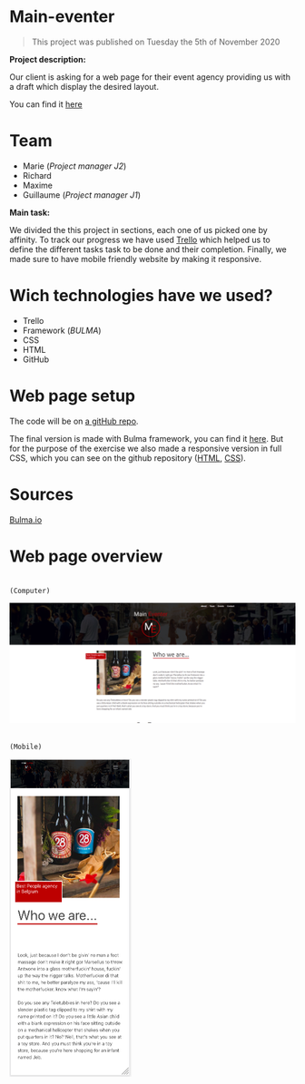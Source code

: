 # Main-eventer
> This project was published on Tuesday the 5th of November 2020
>
**Project description:**

Our client is asking for a web page for their event agency providing us with a draft which display the desired layout.

You can find it [here](https://raw.githubusercontent.com/becodeorg/bxl-hopper-1-25/master/The%20Field/3.HTML%2BCSS/4.main_eventer/wireframe.jpg?token=APNDZOS6X72YST34SRAOLBK7VJFDO) 


# Team

* Marie      (*Project manager J2*)
* Richard
* Maxime
* Guillaume (*Project manager J1*)

**Main task:**

We divided the this project in sections, each one of us picked one by affinity.
To track our progress we have used [Trello](https://trello.com/b/uDCC5Tby/main-eventer) which helped us to define the different tasks task to be done and their completion.
Finally, we made sure to have mobile friendly website by making it responsive.



# Wich technologies have we used?

* Trello
* Framework (*BULMA*)
* CSS
* HTML
* GitHub
 



# Web page setup

The code will be on [a gitHub repo](https://github.com/G-uillaume/Main-eventer).

The final version is made with Bulma framework, you can find it [here](https://g-uillaume.github.io/Main-eventer). But for the purpose of the exercise we also made a responsive version in full CSS, which you can see on the github repository ([HTML](responsive.html), [CSS](responsive.css)).



# Sources

[Bulma.io](https://bulma.io)



# Web page overview
                                                                  (Computer)
                                
![image](https://github.com/G-uillaume/Main-eventer/blob/main/events.png)

                                                                   (Mobile)
                                
![image](https://github.com/G-uillaume/Main-eventer/blob/main/screenshot-mobile.png)
